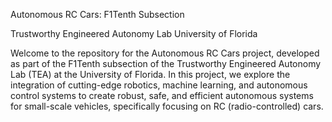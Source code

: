 Autonomous RC Cars: F1Tenth Subsection

Trustworthy Engineered Autonomy Lab
University of Florida

Welcome to the repository for the Autonomous RC Cars project, developed as part of the F1Tenth subsection of the Trustworthy Engineered Autonomy Lab (TEA) at the University of Florida. In this project, we explore the integration of cutting-edge robotics, machine learning, and autonomous control systems to create robust, safe, and efficient autonomous systems for small-scale vehicles, specifically focusing on RC (radio-controlled) cars.

